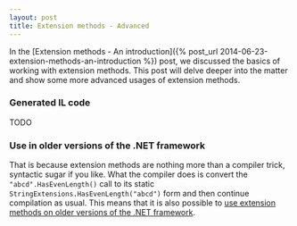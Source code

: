 ```yaml
---
layout: post
title: Extension methods - Advanced
---
```


In the [Extension methods - An introduction]({% post_url 2014-06-23-extension-methods-an-introduction %}) post, we discussed the basics of working with extension methods. This post will delve deeper into the matter and show some more advanced usages of extension methods.

### Generated IL code

TODO


### Use in older versions of the .NET framework

That is because extension methods are nothing more than a compiler trick, syntactic sugar if you like. What the compiler does is convert the `"abcd".HasEvenLength()` call to its static `StringExtensions.HasEvenLength("abcd")` form and then continue compilation as usual. This means that it is also possible to [use extension methods on older versions of the .NET framework](http://www.danielmoth.com/Blog/Using-Extension-Methods-In-Fx-20-Projects.aspx).